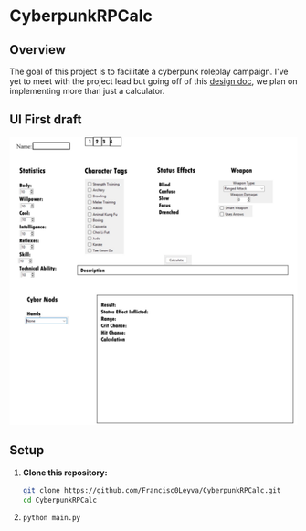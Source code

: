 # CyberpunkRPCalc
## Overview
The goal of this project is to facilitate a cyberpunk roleplay campaign. I've yet to meet with the project lead but going off of this [design doc](https://docs.google.com/document/d/13LgayXCpeodINIgvcOWp8RvYPPFfp2X_yK2ZNuREcr0/edit?usp=sharing), we plan on implementing more than just a calculator. 
## UI First draft
![first draft](assets/uifirstDraft.png)
## Setup
1. **Clone this repository:**
   ``` bash
   git clone https://github.com/Francisc0Leyva/CyberpunkRPCalc.git
   cd CyberpunkRPCalc
   ```
2. ``` bash
   python main.py
   ```
